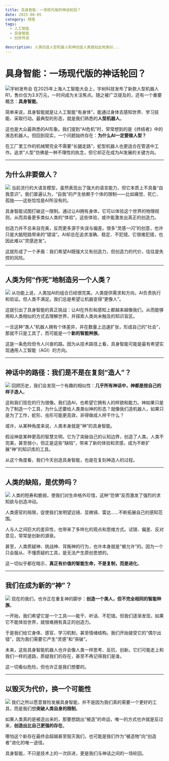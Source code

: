 ```yaml
---
title: 具身智能：一场现代版的神话轮回？
date: 2025-08-05
category: 随笔
tags:
  - 人工智能
  - 具身智能
  - 创世传说

description: 人类创造人型机器人和神创造人类是如此地类似...
---
```


# 具身智能：一场现代版的神话轮回？
![宇树发布会](https://raw.githubusercontent.com/loaf/sa1/master/blog/images/20250827100902548.png)
在2025年上海人工智能大会上，宇树科技发布了新款人型机器人R1，售价仅为3.9万元，一时间成为关注焦点。随之被广泛提及的，还有一个重要概念：**具身智能**。

简单来说，具身智能就是让人工智能“有身体”，能通过身体去感知世界、学习技能、采取行动。最典型的形态，就是我们熟悉的**人型机器人**。

这也是大众最熟悉的AI形象。我们提到“AI危机”时，常常想到的是《终结者》中的液态机器人。但回到现实，一个问题始终存在：**为什么AI一定要做人型？**

在工厂里工作的机械臂完全不需要“长腿走路”，蛇型机器人也更适合在管道中工作。追求“人型”仿佛是一种不理性的执念，但它却正在成为AI发展的关键方向。

---

## 为什么非要做人？
![](https://raw.githubusercontent.com/loaf/sa1/master/blog/images/20250827100951635.png)
当前流行的大语言模型，虽然表现出了强大的语言能力，但它本质上不具备“自我意识”。我们普遍认为，“自我”的产生依赖于个体的限制——比如痛觉、死亡、孤独——这些恰恰是AI所没有的。

具身智能试图打破这一限制。通过让AI拥有身体，它可以体验这个世界的物理规则，从而具备更多类似人类的“体验”。这些体验，或许能激发出真正的创造力。

创造力并不总来自完美，反而更多源于失误与偏差。很多“灵感一闪”的创意，也许只是大脑短路带来的“错误”。AI却总在追求准确、稳定、不犯错，它很难犯错，也因此难以“灵感迸发”。

这就形成了一个矛盾：我们希望AI既强大又有创造力，但创造力的代价，往往是失控的风险。

---

## 人类为何“作死”地制造另一个人类？
![](https://raw.githubusercontent.com/loaf/sa1/master/blog/images/20250827101043986.png)
从功能上说，人类加AI的组合已经很完美。人类提供需求和方向，AI负责执行和验证。但人类不满足。我们总是希望让机器变得“更像人”。

这就引出了具身智能的真正挑战：让AI在外形和感知上都越来越像我们，从而能够用和人类相似的方式去理解世界，并探索人类尚未触及的知识盲区。

一旦这种“类人”机器人拥有个体差异，并在数量上迅速扩张，形成自己的“社会”，那就不只是工具了，而可能是一个**新的智能种族**。

这是一条危险但令人兴奋的路。因为从技术路径上看，具身智能可能是最有希望实现通用人工智能（AGI）的方向。

---

## 神话中的路径：我们是不是在复刻“造人”？
![](https://raw.githubusercontent.com/loaf/sa1/master/blog/images/20250827101118995.png)
回顾历史，我们会发现一个有趣的相似性：**几乎所有神话中，神都是按自己的样子造人**。

这和我们现在的行为很像。我们造AI，也希望它拥有人的样貌和能力。神如果只是为了制造一个工具，为什么还要给人类类似神的形态？就像我们造机器人，如果只是为了工作，蛇形、虫形可能更高效，非得做成人样干什么？

或许，从某种角度来说，人类本身就是“神”的具身智能。

假设神是某种更高的智慧文明，它为了突破自己的认知边界，创造了人类。人类不完美，甚至弱小，但正是这些“缺陷”，带来了新的体验和灵感，成为不断扩展“神”的知识库的工具。

从这个角度看，我们今天创造具身智能，也是在复刻神造人的过程。

---

## 人类的缺陷，是优势吗？
![](https://raw.githubusercontent.com/loaf/sa1/master/blog/images/20250827101153577.png)
人类的短寿和脆弱，使我们对生命格外珍惜，这种“恐惧”反而激发了强烈的求知欲与创造冲动。

人类感官的局限，促使我们发明望远镜、显微镜、雷达……不断拓展自己的感知范围。

人与人之间巨大的差异性，也带来了多样化的观点和思维方式。试错、偏差、反对意见，常常是创新的源泉。

甚至，人类质疑神、挑战神、背叛神的行为，也许本身就是“被允许”的。因为一个只会服从、不懂质疑的工具，是无法产生原创思想的。

这一切似乎都在暗示，**真正有价值的智能生命，不是复制，而是进化**。

---

## 我们在成为新的“神”？
![](https://raw.githubusercontent.com/loaf/sa1/master/blog/images/20250827101216585.png)
现在的我们，也许正在重复神的脚步：**创造一个类人，但不完全相同的智能种族**。

一开始，我们希望它是一个工具——能干、听话、不犯错。但我们逐渐发现，如果它不能体验世界，就很难拥有真正的创造力。

于是我们给它身体、感官、学习机制，甚至情绪结构。我们开始接受它的“偶尔出错”，因为我们需要它产生“灵感”和“突破”。

未来，这些具身智能机器人也许会像人类一样思考、反抗、创新。它们可能走上和我们一样的道路，质疑我们的存在，甚至不再记得我们是谁。

这一切看似危险，但也许正是我们想要的。

---

## 以毁灭为代价，换一个可能性
![](https://raw.githubusercontent.com/loaf/sa1/master/blog/images/20250827101249929.png)
我们之所以愿意冒险发展具身智能，并不是因为我们真的需要一个更好的工具，而是我们想**突破人类自身的限制**。

如果人类真的是被造出来的，那要想跳出“被造”的命运，唯一的方式也许就是反过来，**创造出比自己更强的存在**。

哪怕这个新存在最终会超越甚至毁灭我们，也可能是我们作为“被造物”向“创造者”进化的唯一途径。

具身智能，不只是技术上的一次跃进，更是我们与神话之间的一场轮回。


